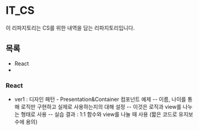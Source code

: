 # IT_CS
이 리파지토리는 CS를 위한 내역을 담는 리파지토리입니다.


## 목록
- React
- 

### React
- ver1 : 디자인 패턴 - Presentation&Container 컴포넌트 예제
-- 이름, 나이를 통해 로직만 구현하고 실제로 사용하는지의 대해 설정
-- 이것은 로직과 view를 나누는 형태로 사용
-- 실습 결과 : 1:1 함수와 view를 나눌 때 사용 (짧은 코드로 유지보수에 용의)
